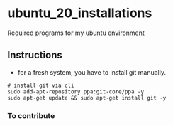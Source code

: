 # ubuntu_20_installations
Required programs for my ubuntu environment

## Instructions

- for a fresh system, you have to install git manually.

```
# install git via cli
sudo add-apt-repository ppa:git-core/ppa -y
sudo apt-get update && sudo apt-get install git -y

```

### To contribute
